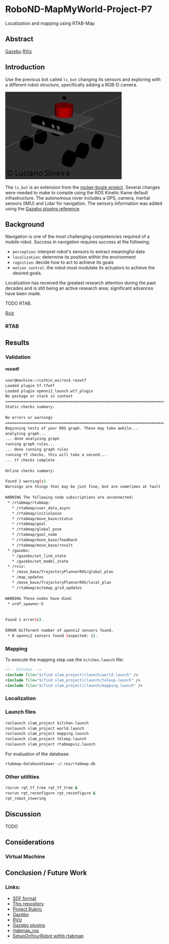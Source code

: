 # RoboND-MapMyWorld-Project-P7
Localization and mapping using RTAB-Map

## Abstract

[Gazebo](http://gazebosim.org/) 
[RViz](http://wiki.ros.org/rviz)

## Introduction

Use the previous bot called `ls_bot` changing its sensors and exploring with a different robot structure, specifically adding a RGB-D camera.

![ls_bot in Rviz](./data/ls_bot_rviz01.png)

The `ls_bot` is an extension from the [rocker-bogie project](https://github.com/SyrianSpock/rover). Several changes were needed to make to compile using the ROS Kinetic Kame default infrastructure. The autonomous rover includes a GPS, camera, inertial sensors (IMU) and Lidar for navigation. The sensory information was added using the [Gazebo plugins reference](http://gazebosim.org/tutorials?tut=ros_gzplugins).

## Background

Navigation is one of the most challenging competencies required of a mobile robot. Success in navigation requires success at the following:

 * `perception`: interpret robot's sensors to extract meaningful data
 * `localization`: determine its position within the environment
 * `cognition`: decide how to act to achieve its goals
 * `motion control`: the robot must modulate its actuators to achieve the desired goals.

Localization has received the greatest research attention during the past decades and is still being an active research area; significant advances have been made.

TODO RTAB.

[Rviz](http://wiki.ros.org/rviz)
### RTAB

## Results

### Validation

#### roswtf

```sh
user@machine:~/catkin_ws/ros$ roswtf 
Loaded plugin tf.tfwtf
Loaded plugin openni2_launch.wtf_plugin
No package or stack in context
================================================================================
Static checks summary:

No errors or warnings
================================================================================
Beginning tests of your ROS graph. These may take awhile...
analyzing graph...
... done analyzing graph
running graph rules...
... done running graph rules
running tf checks, this will take a second...
... tf checks complete

Online checks summary:

Found 2 warning(s).
Warnings are things that may be just fine, but are sometimes at fault

WARNING The following node subscriptions are unconnected:
 * /rtabmap/rtabmap:
   * /rtabmap/user_data_async
   * /rtabmap/initialpose
   * /rtabmap/move_base/status
   * /rtabmap/goal
   * /rtabmap/global_pose
   * /rtabmap/goal_node
   * /rtabmap/move_base/feedback
   * /rtabmap/move_base/result
 * /gazebo:
   * /gazebo/set_link_state
   * /gazebo/set_model_state
 * /rviz:
   * /move_base/TrajectoryPlannerROS/global_plan
   * /map_updates
   * /move_base/TrajectoryPlannerROS/local_plan
   * /rtabmap/octomap_grid_updates

WARNING These nodes have died:
 * urdf_spawner-5


Found 1 error(s).

ERROR Different number of openni2 sensors found.
 * 0 openni2 sensors found (expected: 1).
```


### Mapping

To execute the mapping step use the `kitchen.launch` file:

```xml
<!-- Kitchen -->
<include file="$(find slam_project)/launch/world.launch" />
<include file="$(find slam_project)/launch/teleop.launch" />
<include file="$(find slam_project)/launch/mapping.launch" />
```

### Localization


### Launch files

```sh
roslaunch slam_project kitchen.launch
roslaunch slam_project world.launch
roslaunch slam_project mapping.launch
roslaunch slam_project teleop.launch
roslaunch slam_project rtabmapviz.launch
```

For evaluation of the database:

```sh
rtabmap-databaseViewer ~/.ros/rtabmap.db
```

### Other utilities

```sh
rosrun rqt_tf_tree rqt_tf_tree &
rosrun rqt_reconfigure rqt_reconfigure &
rqt_robot_steering
```


## Discussion

TODO

## Considerations

### Virtual Machine

## Conclusion / Future Work

### Links:
 * [SDF format](http://sdformat.org/spec?ver=1.6&elem=sdf)
 * [This repository](https://github.com/ladrians/RoboND-MapMyWorld-Project-P7)
 * [Project Rubric](https://review.udacity.com/#!/rubrics/1441/view)
 * [Gazebo](http://gazebosim.org/) 
 * [RViz](http://wiki.ros.org/rviz)
 * [Gazebo plugins](http://gazebosim.org/tutorials?tut=ros_gzplugins)
 * [rtabmap_ros](http://wiki.ros.org/rtabmap_ros)
 * [SetupOnYourRobot withb rtabmap](http://wiki.ros.org/rtabmap_ros/Tutorials/SetupOnYourRobot)


